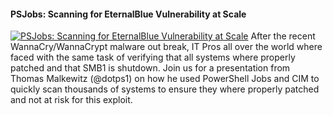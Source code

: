 ﻿#### PSJobs: Scanning for EternalBlue Vulnerability at Scale

[![PSJobs: Scanning for EternalBlue Vulnerability at Scale](https://i2.ytimg.com/vi/9fo7PvoMXTI/hqdefault.jpg "PSJobs: Scanning for EternalBlue Vulnerability at Scale")](https://www.youtube.com/watch?v=9fo7PvoMXTI)
After the recent WannaCry/WannaCrypt malware out break, IT Pros all over the world where faced with the same task of verifying that all systems where properly patched and that SMB1 is shutdown. Join us for a presentation from Thomas Malkewitz (@dotps1) on how he used PowerShell Jobs and CIM to quickly scan thousands of systems to ensure they where properly patched and not at risk for this exploit.


